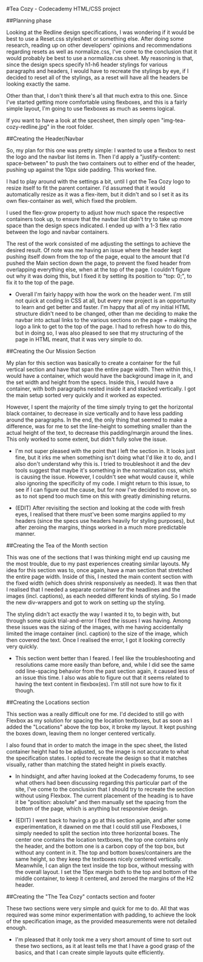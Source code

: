 #Tea Cozy - Codecademy HTML/CSS project

##Planning phase
    
<p>Looking at the Redline design specifications, I was wondering if it would be best to use a Reset.css stylesheet or something else. After doing some research, reading up on other developers' opinions and recommendations regarding resets as well as normalize.css, I've come to the conclusion that it would probably be best to use a normalize.css sheet. My reasoning is that, since the design specs specify h1-h6 header stylings for various paragraphs and headers, I would have to recreate the stylings by eye, if I decided to reset all of the stylings, as a reset will have all the headers be looking exactly the same.</p>

Other than that, I don't think there's all that much extra to this one. Since I've started getting more comfortable using flexboxes, and this is a fairly simple layout, I'm going to use flexboxes as much as seems logical.

If you want to have a look at the specsheet, then simply open "img-tea-cozy-redline.jpg" in the root folder.


##Creating the Header/Navbar

So, my plan for this one was pretty simple: I wanted to use a flexbox to nest the logo and the navbar list items in. Then I'd apply a "justify-content: space-between" to push the two containers out to either end of the header, pushing up against the 10px side padding. This worked fine. 

I had to play around with the settings a bit, until I got the Tea Cozy logo to resize itself to fit the parent container. I'd assumed that it would automatically resize as it was a flex-item, but it didn't and so I set it as its own flex-container as well, which fixed the problem.

I used the flex-grow property to adjust how much space the respective containers took up, to ensure that the navbar list didn't try to take up more space than the design specs indicated. I ended up with a 1-3 flex ratio between the logo and navbar containers. 

The rest of the work consisted of me adjusting the settings to achieve the desired result. Of note was me having an issue where the header kept pushing itself down from the top of the page, equal to the amount that I'd pushed the Main section down the page, to prevent the fixed header from overlapping everything else, when at the top of the page. I couldn't figure out why it was doing this, but I fixed it by setting its position to "top: 0;", to fix it to the top of the page.

- Overall I'm fairly happy with how the work on the header went. I'm still not quick at coding in CSS at all, but every new project is an opportunity to learn and get better and faster. I'm happy that all of my initial HTML structure didn't need to be changed, other than me deciding to make the navbar into actual links to the various sections on the page + making the logo a link to get to the top of the page. I had to refresh how to do this, but in doing so, I was also pleased to see that my structuring of the page in HTML meant, that it was very simple to do.


##Creating the Our Mission Section

My plan for this section was basically to create a container for the full vertical section and have that span the entire page width. Then within this, I would have a container, which would have the background image in it, and the set width and height from the specs. Inside this, I would have a container, with both paragraphs nested inside it and stacked vertically. I got the main setup sorted very quickly and it worked as expected.
    
However, I spent the majority of the time simply trying to get the horizontal black container, to decrease in size vertically and to have less padding around the paragraphs. In the end, the only thing that seemed to make a difference, was for me to set the line-height to something smaller than the actual height of the text, to decrease this padding/margin around the lines. This only worked to some extent, but didn't fully solve the issue.

- I'm not super pleased with the point that I left the section in. It looks just fine, but it irks me when something isn't doing what I'd like it to do, and I also don't understand why this is. I tried to troubleshoot it and the dev tools suggest that maybe it's something in the normalization css, which is causing the issue. However, I couldn't see what would cause it, while also ignoring the specificity of my code. I might return to this issue, to see if I can figure out the cause, but for now I've decided to move on, so as to not spend too much time on this with greatly diminishing returns.

- (EDIT) After revisiting the section and looking at the code with fresh eyes, I realised that there must've been some margins applied to my headers (since the specs use headers heavily for styling purposes), but after zeroing the margins, things worked in a much more predictable manner.


##Creating the Tea of the Month section 

This was one of the sections that I was thinking might end up causing me the most trouble, due to my past experiences creating similar layouts. My idea for this section was to, once again, have a man section that stretched the entire page width. Inside of this, I nested the main content section with the fixed width (which does shrink responsively as needed). It was then that I realised that I needed a separate container for the headlines and the images (incl. captions), as each needed different kinds of styling. So I made the new div-wrappers and got to work on setting up the styling. 

The styling didn't act exactly the way I wanted it to, to begin with, but through some quick trial-and-error I fixed the issues I was having. Among these issues was the sizing of the images, with me having accidentally limited the image container (incl. caption) to the size of the image, which then covered the text. Once I realised the error, I got it looking correctly very quickly.

- This section went better than I feared. I feel like the troubleshooting and resolutions came more easily than before, and, while I did see the same odd line-spacing behavior from the past section again, it caused less of an issue this time. I also was able to figure out that it seems related to having the text content in flexbox(es). I'm still not sure how to fix it though.


##Creating the Locations section

This section was a really difficult one for me. I'd decided to still go with Flexbox as my solution for spacing the location textboxes, but as soon as I added the "Locations" above the top box, it broke my layout. It kept pushing the boxes down, leaving them no longer centered vertically.

I also found that in order to match the image in the spec sheet, the listed container height had to be adjusted, so the image is not accurate to what the specification states. I opted to recreate the design so that it matches visually, rather than matching the stated height in pixels exactly.

- In hindsight, and after having looked at the Codecademy forums, to see what others had been discussing regarding this particular part of the site, I've come to the conclusion that I should try to recreate the section without using Flexbox. The current placement of the heading is to have it be "position: absolute" and then manually set the spacing from the bottom of the page, which is anything but responsive design.

- (EDIT) I went back to having a go at this section again, and after some experimentation, it dawned on me that I could still use Flexboxes, I simply needed to split the section into three horizontal boxes. The center one contains the location textboxes, the top one contains only the header, and the bottom one is a carbon copy of the top box, but without any content in it. The top and bottom boxes/containers are the same height, so they keep the textboxes nicely centered vertically. Meanwhile, I can align the text inside the top box, without messing with the overall layout. I set the 15px margin both to the top and bottom of the middle container, to keep it centered, and zeroed the margins of the H2 header.


##Creating the "The Tea Cozy" contacts section and footer

These two sections were very simple and quick for me to do. All that was required was some minor experimentation with padding, to achieve the look of the specification image, as the provided measurements were not detailed enough.

- I'm pleased that it only took me a very short amount of time to sort out these two sections, as it at least tells me that I have a good grasp of the basics, and that I can create simple layouts quite efficiently.
